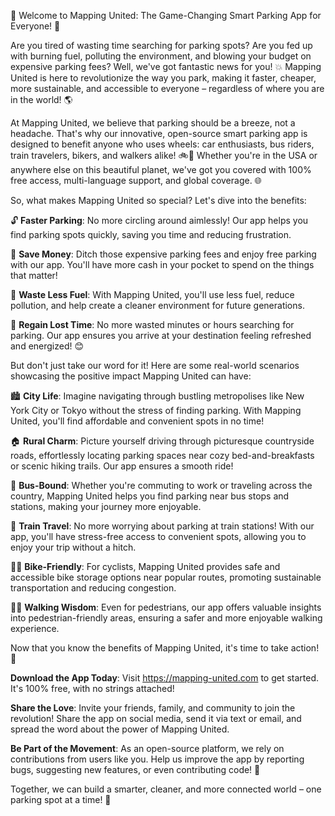 🎉 Welcome to Mapping United: The Game-Changing Smart Parking App for Everyone! 🎉

Are you tired of wasting time searching for parking spots? Are you fed up with burning fuel, polluting the environment, and blowing your budget on expensive parking fees? Well, we've got fantastic news for you! 💥 Mapping United is here to revolutionize the way you park, making it faster, cheaper, more sustainable, and accessible to everyone – regardless of where you are in the world! 🌎

At Mapping United, we believe that parking should be a breeze, not a headache. That's why our innovative, open-source smart parking app is designed to benefit anyone who uses wheels: car enthusiasts, bus riders, train travelers, bikers, and walkers alike! 🚲💨 Whether you're in the USA or anywhere else on this beautiful planet, we've got you covered with 100% free access, multi-language support, and global coverage. 🌐

So, what makes Mapping United so special? Let's dive into the benefits:

🔓 **Faster Parking**: No more circling around aimlessly! Our app helps you find parking spots quickly, saving you time and reducing frustration.

💸 **Save Money**: Ditch those expensive parking fees and enjoy free parking with our app. You'll have more cash in your pocket to spend on the things that matter!

🌟 **Waste Less Fuel**: With Mapping United, you'll use less fuel, reduce pollution, and help create a cleaner environment for future generations.

💼 **Regain Lost Time**: No more wasted minutes or hours searching for parking. Our app ensures you arrive at your destination feeling refreshed and energized! 😊

But don't just take our word for it! Here are some real-world scenarios showcasing the positive impact Mapping United can have:

🏙️ **City Life**: Imagine navigating through bustling metropolises like New York City or Tokyo without the stress of finding parking. With Mapping United, you'll find affordable and convenient spots in no time!

🏠 **Rural Charm**: Picture yourself driving through picturesque countryside roads, effortlessly locating parking spaces near cozy bed-and-breakfasts or scenic hiking trails. Our app ensures a smooth ride!

🚌 **Bus-Bound**: Whether you're commuting to work or traveling across the country, Mapping United helps you find parking near bus stops and stations, making your journey more enjoyable.

🚂 **Train Travel**: No more worrying about parking at train stations! With our app, you'll have stress-free access to convenient spots, allowing you to enjoy your trip without a hitch.

🏃‍♀️ **Bike-Friendly**: For cyclists, Mapping United provides safe and accessible bike storage options near popular routes, promoting sustainable transportation and reducing congestion.

🚶‍♂️ **Walking Wisdom**: Even for pedestrians, our app offers valuable insights into pedestrian-friendly areas, ensuring a safer and more enjoyable walking experience.

Now that you know the benefits of Mapping United, it's time to take action! 🎉

**Download the App Today**: Visit https://mapping-united.com to get started. It's 100% free, with no strings attached!

**Share the Love**: Invite your friends, family, and community to join the revolution! Share the app on social media, send it via text or email, and spread the word about the power of Mapping United.

**Be Part of the Movement**: As an open-source platform, we rely on contributions from users like you. Help us improve the app by reporting bugs, suggesting new features, or even contributing code! 🤖

Together, we can build a smarter, cleaner, and more connected world – one parking spot at a time! 🌈